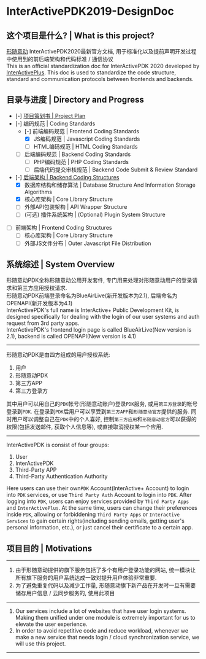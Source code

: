 # InterActivePDK2019-DesignDoc

## 这个项目是什么? | What is this project?

[形随意动](http://www.interactiveplus.org/) InterActivePDK2020最新官方文档, 用于标准化以及提前声明开发过程中使用到的前后端架构和代码标准 / 通信协议   
This is an official standardization doc for InterActivePDK 2020 developed by [InterActivePlus](http://www.interactiveplus.org/). This doc is used to standardize the code structure, standard and communication protocols between frontends and backends.

## 目录与进度 | Directory and Progress

- [-] [项目策划书 | Project Plan](ProjectPlan/)
- [-] 编码规范 | Coding Standards
    - [-] 前端编码规范 | Frontend Coding Standards
        - [x] JS编码规范 | Javascript Coding Standards
        - [ ] HTML编码规范 | HTML Coding Standards
    - [ ] 后端编码规范 | Backend Coding Standards
        - [ ] PHP编码规范 | PHP Coding Standards
        - [ ] 后端代码提交审核规范 | Backend Code Submit & Review Standard
- [-] [后端架构 | Backend Coding Structures](CodingStructures/Backend/)
    - [x] 数据库结构和储存算法 | Database Structure And Information Storage Algorithms
    - [x] 核心库架构 | Core Library Structure
    - [ ] 外部API包装架构 | API Wrapper Structure
    - [ ] (可选) 插件系统架构 | (Optional) Plugin System Structure
- [ ] 前端架构 | Frontend Coding Structures
    - [ ] 核心库架构 | Core Library Structure
    - [ ] 外部JS文件分布 | Outer Javascript File Distribution

## 系统综述 | System Overview

形随意动PDK全称形随意动公用开发套件, 专门用来处理对形随意动用户的登录请求和第三方应用授权请求.   
形随意动PDK前端登录命名为BlueAirLive(新开发版本为2.1), 后端命名为OPENAPI(新开发版本为4.1)   
InterActivePDK's full name is InterActive+ Public Development Kit, is designed specifically for dealing with the login of our user systems and auth request from 3rd party apps.   
InterActivePDK's frontend login page is called BlueAirLive(New version is 2.1), backend is called OPENAPI(New version is 4.1)   

---

形随意动PDK是由四方组成的用户授权系统:

1. 用户
2. 形随意动PDK
3. 第三方APP
4. 第三方登录方

其中用户可以用自己的`PDK`帐号(形随意动账户)登录`PDK`服务, 或用`第三方登录`的帐号登录到`PDK`. 在登录到`PDK`后用户可以享受到`第三方APP`和`形随意动官方`提供的服务. 同时用户可以调整自己在`PDK`中的个人喜好, 控制`第三方应用`和`形随意动官方`可以获得的权限(包括发送邮件, 获取个人信息等), 或直接取消授权某一个应用.   

---

InterActivePDK is consist of four groups:

1. User
2. InterActivePDK
3. Third-Party APP
4. Third-Party Authentication Authority

Here users can use their own`PDK` Account(InterActive+ Account) to login into `PDK` services, or use `Third Party Auth` Account to login into `PDK`. After logging into `PDK`, users can enjoy services provided by `Third Party Apps` and `InterActivePlus`. At the same time, users can change their preferences inside `PDK`, allowing or forbiddening `Third Party Apps` or `Interactive Services` to gain certain rights(including sending emails, getting user's personal information, etc.), or just cancel their certificate to a certain app.


## 项目目的 | Motivations

---

1. 由于形随意动提供的旗下服务包括了多个有用户登录功能的网站, 统一模块让所有旗下服务的用户系统达成一致对提升用户体验非常重要.
2. 为了避免重复代码以及减少工作量, 形随意动旗下新产品在开发时一旦有需要储存用户信息 / 云同步服务的, 使用此项目

---

1. Our services include a lot of websites that have user login systems. Making them unified under one module is extremely important for us to elevate the user experience.
2. In order to avoid repetitive code and reduce workload, whenever we make a new service that needs login / cloud synchronization service, we will use this project.

---
